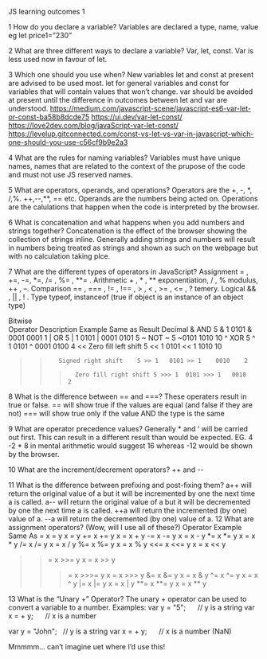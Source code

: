 JS learning outcomes 1 

1 How do you declare a variable? 
Variables are declared a type, name, value  eg let price1=”230” 

2 What are three different ways to declare a variable? 
Var, let, const. Var is less used now in favour of let.

3 Which one should you use when? 
New variables let and const at present are advised to be used most.
let for general variables and const for variables that will contain values that won’t change.
var  should be avoided at present until the difference in outcomes between let and var are understood. 
https://medium.com/javascript-scene/javascript-es6-var-let-or-const-ba58b8dcde75
https://ui.dev/var-let-const/
https://love2dev.com/blog/javaScript-var-let-const/
https://levelup.gitconnected.com/const-vs-let-vs-var-in-javascript-which-one-should-you-use-c56cf9b9e2a3

4 What are the rules for naming variables? 
Variables must have unique names, names that are related to the context of the prupose of the code and must not use JS reserved names.

5 What are operators, operands, and operations?
Operators are the +, -, *, /,%. ++,--,**, == etc.
Operands are the numbers being acted on.
Operations are the calulations that happen when the code is interpreted by the browser.

6 What is concatenation and what happens when you add numbers and strings together? 
Concatenation is the effect of the browser showing the collection of strings inline. Generally adding strings and numbers will result in numbers being treated as strings and shown as such on the webpage but with no calculation taking plce.

7 What are the different types of operators in JavaScript? 
Assignment = , +=, -=, *=, /= , %= , **= .
Arithmetic + , * , ** exponentiation, / , % modulus, ++ , –.
Comparison == , === , != , !== , > , < , >= , <= , ? temery.
Logical && , || , ! .
Type   typeof, instanceof (true if object is an instance of an object type)

Bitwise  
Operator  Description           Example  Same as      Result  Decimal
&         AND                   5 & 1    0101 & 0001  0001    1
|         OR                    5 | 1    0101 | 0001  0101    5
~         NOT                   ~ 5      ~0101        1010    10
^         XOR                   5 ^ 1    0101 ^ 0001  0100    4
<<        Zero fill left shift  5 << 1   0101 << 1    1010    10
>>        Signed right shift    5 >> 1   0101 >> 1    0010    2
>>>       Zero fill right shift 5 >>> 1  0101 >>> 1   0010    2


8 What is the difference between == and ===? 
These operaters result in true or false.
== will show true if the values are equal (and false if they are not)
=== will show true only if the value AND the type is the same

 9 What are operator precedence values? 
Generally * and ‘ will be carried out first. This can result in a different result than would be expected. EG. 4 -2 * 8 in mental arithmetic would suggest 16 whereas -12 would be shown by the browser.

10 What are the increment/decrement operators? 
++  and  --

11 What is the difference between prefixing and post-fixing them? 
a++ will return the original value of a but it will be incremented by one the next time a is called.
a-- will return the original value of a but it will be decremented by one the next time a is called.
++a will return the incremented (by one) value of a.
--a will return the decremented (by one) value of a.
12 What are assignment operators?  (Wow, will I use all of these?)
Operator    Example     Same As
=           x = y       x = y
+=          x += y      x = x + y
-=          x -= y      x = x - y
*=          x *= y      x = x * y
/=          x /= y      x = x / y
%=          x %= y      x = x % y
<<=         x <<= y     x = x << y
>>=         x >>= y     x = x >> y
>>>=        x >>>= y    x = x >>> y
&=          x &= y      x = x & y
^=          x ^= y      x = x ^ y
|=          x |= y      x = x | y
**=         x **= y     x = x ** y

13 What is the “Unary +” Operator? 
The unary + operator can be used to convert a variable to a number.
Examples:
var y = "5";      // y is a string
var x = + y;      // x is a number 

var y = "John";   // y is a string
var x = + y;      // x is a number (NaN) 

Mmmmm… can’t imagine uet where I’d use this!
